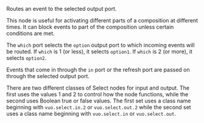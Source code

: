 Routes an event to the selected output port.

This node is useful for activating different parts of a composition at different times. It can block events to part of the composition unless certain conditions are met.

The `which` port selects the `option` output port to which incoming events will be routed. If `which` is 1 (or less), it selects `option1`. If `which` is 2 (or more), it selects `option2`.

Events that come in through the `in` port or the refresh port are passed on through the selected output port.

There are two different classes of Select nodes for input and output. The first uses the values 1 and 2 to control how the node functions, while the second uses Boolean true or false values. The first set uses a class name beginning with `vuo.select.in.2` or `vuo.select.out.2` while the second set uses a class name beginning with `vuo.select.in` or `vuo.select.out`.
